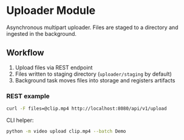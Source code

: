# Uploader Module

Asynchronous multipart uploader.  Files are staged to a directory and ingested in the background.

## Workflow

1. Upload files via REST endpoint
2. Files written to staging directory (`uploader/staging` by default)
3. Background task moves files into storage and registers artifacts

### REST example

```bash
curl -F files=@clip.mp4 http://localhost:8080/api/v1/upload
```

CLI helper:

```bash
python -m video upload clip.mp4 --batch Demo
```

